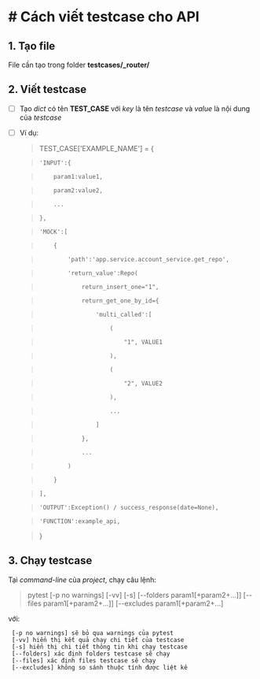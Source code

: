 # # Cách viết testcase cho API

## 1. Tạo file

File cần tạo trong folder **testcases/_router/**

## 2. Viết testcase

 - [ ] Tạo *dict* có tên **TEST_CASE** với *key* là tên *testcase* và *value* là nội dung của *testcase*

 - [ ] Ví dụ:

    > TEST_CASE['EXAMPLE_NAME'] = {

    >     'INPUT':{

    >         param1:value1,

    >         param2:value2,

    >         ...

    >     },

    >     'MOCK':[

    >         {

    >             'path':'app.service.account_service.get_repo',

    >             'return_value':Repo(

    >                 return_insert_one="1",

    >                 return_get_one_by_id={

    >                     'multi_called':[

    >                         (

    >                             "1", VALUE1

    >                         ),

    >                         (

    >                             "2", VALUE2

    >                         ),

    >                         ...

    >                     ]

    >                 },

    >                 ...

    >             )

    >         }

    >     ],

    >     'OUTPUT':Exception() / success_response(date=None), 

    >     'FUNCTION':example_api,

    > }

## 3. Chạy testcase

Tại *command-line* của *project*, chạy câu lệnh:

>   pytest [-p no warnings] [-vv] [-s] [--folders param1[+param2+...]] [--files param1[+param2+...]] [--excludes param1[+param2+...]

với:

	 [-p no warnings] sẽ bỏ qua warnings của pytest
	 [-vv] hiển thị kết quả chạy chi tiết của testcase
	 [-s] hiển thị chi tiết thông tin khi chạy testcase
	 [--folders] xác định folders testcase sẽ chạy
	 [--files] xác định files testcase sẽ chạy
	 [--excludes] không so sánh thuộc tính được liệt kê